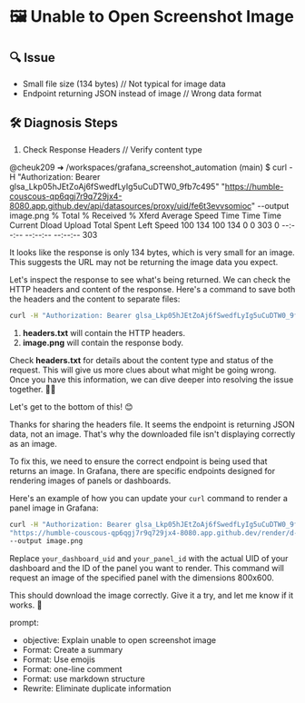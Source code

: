 # 🖼️ Unable to Open Screenshot Image

## 🔍 Issue
- Small file size (134 bytes) // Not typical for image data
- Endpoint returning JSON instead of image // Wrong data format

## 🛠️ Diagnosis Steps
1. Check Response Headers // Verify content type

@cheuk209 ➜ /workspaces/grafana_screenshot_automation (main) $ curl -H "Authorization: Bearer glsa_Lkp05hJEtZoAj6fSwedfLyIg5uCuDTW0_9fb7c495" "https://humble-couscous-qp6qgj7r9q729jx4-8080.app.github.dev/api/datasources/proxy/uid/fe6t3evvsomioc" --output image.png
  % Total    % Received % Xferd  Average Speed   Time    Time     Time  Current
                                 Dload  Upload   Total   Spent    Left  Speed
100   134  100   134    0     0    303      0 --:--:-- --:--:-- --:--:--   303

It looks like the response is only 134 bytes, which is very small for an image. This suggests the URL may not be returning the image data you expect.

Let's inspect the response to see what's being returned. We can check the HTTP headers and content of the response. Here's a command to save both the headers and the content to separate files:

```bash
curl -H "Authorization: Bearer glsa_Lkp05hJEtZoAj6fSwedfLyIg5uCuDTW0_9fb7c495" "https://humble-couscous-qp6qgj7r9q729jx4-8080.app.github.dev/api/datasources/proxy/uid/fe6t3evvsomioc" -D headers.txt -o image.png
```

1. **headers.txt** will contain the HTTP headers.
2. **image.png** will contain the response body.

Check **headers.txt** for details about the content type and status of the request. This will give us more clues about what might be going wrong. Once you have this information, we can dive deeper into resolving the issue together. 🕵️‍♂️

Let's get to the bottom of this! 😊


Thanks for sharing the headers file. It seems the endpoint is returning JSON data, not an image. That's why the downloaded file isn't displaying correctly as an image.

To fix this, we need to ensure the correct endpoint is being used that returns an image. In Grafana, there are specific endpoints designed for rendering images of panels or dashboards.

Here's an example of how you can update your `curl` command to render a panel image in Grafana:

```bash
curl -H "Authorization: Bearer glsa_Lkp05hJEtZoAj6fSwedfLyIg5uCuDTW0_9fb7c495" \
"https://humble-couscous-qp6qgj7r9q729jx4-8080.app.github.dev/render/d-solo/your_dashboard_uid/your_panel_id?orgId=1&width=800&height=600&tz=UTC%2B00%3A00" \
--output image.png
```

Replace `your_dashboard_uid` and `your_panel_id` with the actual UID of your dashboard and the ID of the panel you want to render. This command will request an image of the specified panel with the dimensions 800x600.

This should download the image correctly. Give it a try, and let me know if it works. 🎨

prompt:
- objective: Explain unable to open screenshot image
- Format: Create a summary
- Format: Use emojis
- Format: one-line comment
- Format: use markdown structure
- Rewrite: Eliminate duplicate information